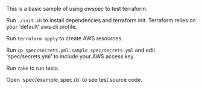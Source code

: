 
This is a basic sample of using *awspec* to test terraform.

Run `./init.sh` to install dependencies and terraform init.
Terraform relies on your 'default' aws cli profile.

Run `terraform apply` to create AWS resources.

Run `cp spec/secrets.yml.sample spec/secrets.yml` and edit 'spec/secrets.yml' to include your AWS access key.

Run `rake` to run tests.

Open 'spec/example_spec.rb' to see test source code.
